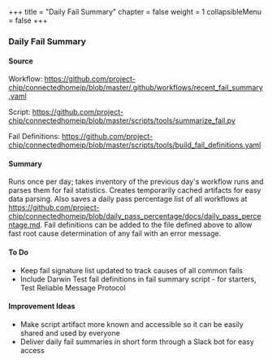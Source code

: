 +++
title = "Daily Fail Summary"
chapter = false
weight = 1
collapsibleMenu = false
+++

### Daily Fail Summary

#### Source

Workflow:
<https://github.com/project-chip/connectedhomeip/blob/master/.github/workflows/recent_fail_summary.yaml>

Script:
<https://github.com/project-chip/connectedhomeip/blob/master/scripts/tools/summarize_fail.py>

Fail Definitions:
<https://github.com/project-chip/connectedhomeip/blob/master/scripts/tools/build_fail_definitions.yaml>

#### Summary

Runs once per day; takes inventory of the previous day's workflow runs and
parses them for fail statistics. Creates temporarily cached artifacts for easy
data parsing. Also saves a daily pass percentage list of all workflows at
<https://github.com/project-chip/connectedhomeip/blob/daily_pass_percentage/docs/daily_pass_percentage.md>.
Fail definitions can be added to the file defined above to allow fast root cause
determination of any fail with an error message.

#### To Do

-   Keep fail signature list updated to track causes of all common fails
-   Include Darwin Test fail definitions in fail summary script - for starters,
    Test Reliable Message Protocol

#### Improvement Ideas

-   Make script artifact more known and accessible so it can be easily shared
    and used by everyone
-   Deliver daily fail summaries in short form through a Slack bot for easy
    access
